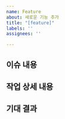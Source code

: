 ```yaml
---
name: Feature
about: 새로운 기능 추가
title: "[feature]"
labels: ''
assignees: ''

---
```


## 이슈 내용

## 작업 상세 내용

## 기대 결과
